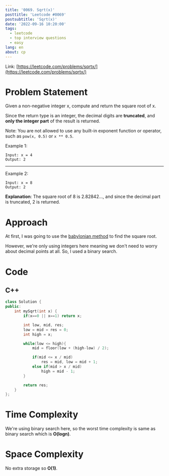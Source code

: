 ```yaml
---
title: '0069. Sqrt(x)'
posttitle: 'Leetcode #0069'
postsubtitle: 'Sqrt(x)'
date: '2022-09-16 10:20:00'
tags:
  - leetcode
  - top interview questions
  - easy
lang: en
about: cp
---
```


Link: [https://leetcode.com/problems/sqrtx/](https://leetcode.com/problems/sqrtx/)

# Problem Statement

Given a non-negative integer x, compute and return the square root of x.

Since the return type is an integer, the decimal digits are **truncated**, and **only the integer part** of the result is returned.

Note: You are not allowed to use any built-in exponent function or operator, such as `pow(x, 0.5)` or `x ** 0.5`.

Example 1:

```text
Input: x = 4
Output: 2
```

---

Example 2:

```text
Input: x = 8
Output: 2
```

**Explanation**: The square root of 8 is 2.82842..., and since the decimal part is truncated, 2 is returned.

# Approach

At first, I was going to use the [babylonian method](blogs.sas.com/content/iml/2016/05/16/babylonian-square-roots.html) to find the square root.

However, we're only using integers here meaning we don't need to worry about decimal points at all. So, I used a binary search.

# Code

## C++

```cpp
class Solution {
public:
    int mySqrt(int x) {
        if(x==0 || x==1) return x;

        int low, mid, res;
        low = mid = res = 0;
        int high = x;

        while(low <= high){
            mid = floor(low + (high-low) / 2);

            if(mid <= x / mid)
                res = mid, low = mid + 1;
            else if(mid > x / mid)
                high = mid - 1;
        }

        return res;
    }
};
```

# Time Complexity

We're using binary search here, so the worst time complexity is same as binary search which is **O(logn)**.

# Space Complexity

No extra storage so **O(1)**.
